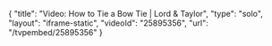 {
    "title": "Video: How to Tie a Bow Tie | Lord & Taylor",
    "type": "solo",
    "layout": "iframe-static",
    "videoId": "25895356",
    "url": "\/tvpembed\/25895356"
}